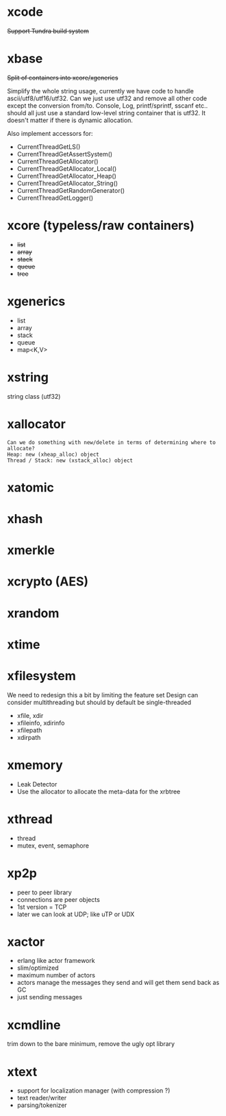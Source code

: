 # xcode

~~Support Tundra build system~~

# xbase

~~Split of containers into xcore/xgenerics~~

Simplify the whole string usage, currently we have code to handle ascii/utf8/utf16/utf32. Can we just use utf32 and remove all other code except the conversion from/to. Console, Log, printf/sprintf, sscanf etc.. should all just use a standard low-level string container that is utf32. It doesn't matter if there is dynamic allocation.

Also implement accessors for:
- CurrentThreadGetLS()
- CurrentThreadGetAssertSystem()
- CurrentThreadGetAllocator()
- CurrentThreadGetAllocator_Local()
- CurrentThreadGetAllocator_Heap()
- CurrentThreadGetAllocator_String()
- CurrentThreadGetRandomGenerator()
- CurrentThreadGetLogger()
  
# xcore (typeless/raw containers)
* ~~list~~
* ~~array~~
* ~~stack~~
* ~~queue~~
* ~~tree~~

# xgenerics
* list<T>
* array<T>
* stack<T>
* queue<T>
* map<K,V>

# xstring
string class (utf32)

# xallocator
    Can we do something with new/delete in terms of determining where to allocate?
    Heap: new (xheap_alloc) object
    Thread / Stack: new (xstack_alloc) object

# xatomic

# xhash

# xmerkle

# xcrypto (AES)

# xrandom

# xtime
# xfilesystem
We need to redesign this a bit by limiting the feature set
Design can consider multithreading but should by default be single-threaded
* xfile, xdir
* xfileinfo, xdirinfo
* xfilepath
* xdirpath

# xmemory
- Leak Detector
- Use the allocator to allocate the meta-data for the xrbtree

# xthread
* thread
* mutex, event, semaphore

# xp2p
- peer to peer library
- connections are peer objects
- 1st version = TCP
- later we can look at UDP; like uTP or UDX

# xactor
- erlang like actor framework
- slim/optimized
- maximum number of actors
- actors manage the messages they send and will get them send back as GC
- just sending messages

# xcmdline
trim down to the bare minimum, remove the ugly opt library

# xtext
- support for localization manager (with compression ?)
- text reader/writer
- parsing/tokenizer
​